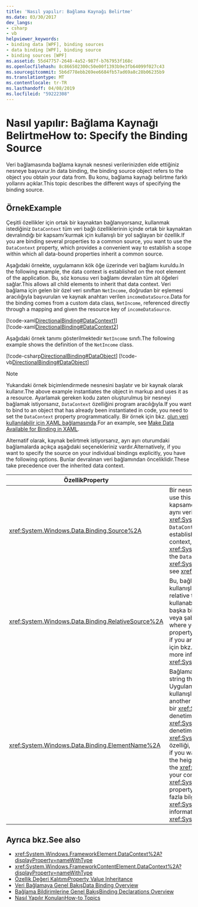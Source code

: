 ```yaml
---
title: 'Nasıl yapılır: Bağlama Kaynağı Belirtme'
ms.date: 03/30/2017
dev_langs:
- csharp
- vb
helpviewer_keywords:
- binding data [WPF], binding sources
- data binding [WPF], binding source
- binding sources [WPF]
ms.assetid: 55d47757-2648-4a52-987f-b767953f168c
ms.openlocfilehash: 8c866502300c50e00f1393b9e3fb64099f027c43
ms.sourcegitcommit: 5b6d778ebb269ee6684fb57ad69a8c28b06235b9
ms.translationtype: MT
ms.contentlocale: tr-TR
ms.lasthandoff: 04/08/2019
ms.locfileid: "59222308"
---
```

# <a name="how-to-specify-the-binding-source"></a><span data-ttu-id="22a6d-102">Nasıl yapılır: Bağlama Kaynağı Belirtme</span><span class="sxs-lookup"><span data-stu-id="22a6d-102">How to: Specify the Binding Source</span></span>
<span data-ttu-id="22a6d-103">Veri bağlamasında bağlama kaynak nesnesi verilerinizden elde ettiğiniz nesneye başvurur.</span><span class="sxs-lookup"><span data-stu-id="22a6d-103">In data binding, the binding source object refers to the object you obtain your data from.</span></span> <span data-ttu-id="22a6d-104">Bu konu, bağlama kaynağı belirtme farklı yollarını açıklar.</span><span class="sxs-lookup"><span data-stu-id="22a6d-104">This topic describes the different ways of specifying the binding source.</span></span>  
  
## <a name="example"></a><span data-ttu-id="22a6d-105">Örnek</span><span class="sxs-lookup"><span data-stu-id="22a6d-105">Example</span></span>  
 <span data-ttu-id="22a6d-106">Çeşitli özellikler için ortak bir kaynaktan bağlanıyorsanız, kullanmak istediğiniz `DataContext` tüm veri bağlı özelliklerinin içinde ortak bir kaynaktan devralındığı bir kapsamı'kurmak için kullanışlı bir yol sağlayan bir özellik.</span><span class="sxs-lookup"><span data-stu-id="22a6d-106">If you are binding several properties to a common source, you want to use the `DataContext` property, which provides a convenient way to establish a scope within which all data-bound properties inherit a common source.</span></span>  
  
 <span data-ttu-id="22a6d-107">Aşağıdaki örnekte, uygulamanın kök öğe üzerinde veri bağlamı kuruldu.</span><span class="sxs-lookup"><span data-stu-id="22a6d-107">In the following example, the data context is established on the root element of the application.</span></span> <span data-ttu-id="22a6d-108">Bu, söz konusu veri bağlamı devralan tüm alt öğeleri sağlar.</span><span class="sxs-lookup"><span data-stu-id="22a6d-108">This allows all child elements to inherit that data context.</span></span> <span data-ttu-id="22a6d-109">Veri bağlama için gelen bir özel veri sınıftan `NetIncome`, doğrudan bir eşlemesi aracılığıyla başvurulan ve kaynak anahtarı verilen `incomeDataSource`.</span><span class="sxs-lookup"><span data-stu-id="22a6d-109">Data for the binding comes from a custom data class, `NetIncome`, referenced directly through a mapping and given the resource key of `incomeDataSource`.</span></span>  
  
 [!code-xaml[DirectionalBinding#DataContext1](~/samples/snippets/csharp/VS_Snippets_Wpf/DirectionalBinding/CSharp/Page1.xaml#datacontext1)]  
[!code-xaml[DirectionalBinding#DataContext2](~/samples/snippets/csharp/VS_Snippets_Wpf/DirectionalBinding/CSharp/Page1.xaml#datacontext2)]  
  
 <span data-ttu-id="22a6d-110">Aşağıdaki örnek tanımı gösterilmektedir `NetIncome` sınıfı.</span><span class="sxs-lookup"><span data-stu-id="22a6d-110">The following example shows the definition of the `NetIncome` class.</span></span>  
  
 [!code-csharp[DirectionalBinding#DataObject](~/samples/snippets/csharp/VS_Snippets_Wpf/DirectionalBinding/CSharp/billsdata.cs#dataobject)]
 [!code-vb[DirectionalBinding#DataObject](~/samples/snippets/visualbasic/VS_Snippets_Wpf/DirectionalBinding/VisualBasic/NetIncome.vb#dataobject)]  
  
> [!NOTE]
>  <span data-ttu-id="22a6d-111">Yukarıdaki örnek biçimlendirmede nesnesini başlatır ve bir kaynak olarak kullanır.</span><span class="sxs-lookup"><span data-stu-id="22a6d-111">The above example instantiates the object in markup and uses it as a resource.</span></span> <span data-ttu-id="22a6d-112">Ayarlamak gereken kodu zaten oluşturulmuş bir nesneyi bağlamak istiyorsanız, `DataContext` özelliğini program aracılığıyla.</span><span class="sxs-lookup"><span data-stu-id="22a6d-112">If you want to bind to an object that has already been instantiated in code, you need to set the `DataContext` property programmatically.</span></span> <span data-ttu-id="22a6d-113">Bir örnek için bkz. [olun veri kullanılabilir için XAML bağlamasında](how-to-make-data-available-for-binding-in-xaml.md).</span><span class="sxs-lookup"><span data-stu-id="22a6d-113">For an example, see [Make Data Available for Binding in XAML](how-to-make-data-available-for-binding-in-xaml.md).</span></span>  
  
 <span data-ttu-id="22a6d-114">Alternatif olarak, kaynak belirtmek istiyorsanız, ayrı ayrı oturumdaki bağlamalarda açıkça aşağıdaki seçenekleriniz vardır.</span><span class="sxs-lookup"><span data-stu-id="22a6d-114">Alternatively, if you want to specify the source on your individual bindings explicitly, you have the following options.</span></span> <span data-ttu-id="22a6d-115">Bunlar devralınan veri bağlamından önceliklidir.</span><span class="sxs-lookup"><span data-stu-id="22a6d-115">These take precedence over the inherited data context.</span></span>  
  
|<span data-ttu-id="22a6d-116">Özellik</span><span class="sxs-lookup"><span data-stu-id="22a6d-116">Property</span></span>|<span data-ttu-id="22a6d-117">Açıklama</span><span class="sxs-lookup"><span data-stu-id="22a6d-117">Description</span></span>|  
|--------------|-----------------|  
|<xref:System.Windows.Data.Binding.Source%2A>|<span data-ttu-id="22a6d-118">Bir nesnenin örneğine kaynağı ayarlamak için bu özelliği kullanın.</span><span class="sxs-lookup"><span data-stu-id="22a6d-118">You use this property to set the source to an instance of an object.</span></span> <span data-ttu-id="22a6d-119">Bir kapsamda oluşturma işlevselliğini gerekmiyorsa çeşitli özelliklerin aynı veri bağlamını devralır, kullanabileceğiniz <xref:System.Windows.Data.Binding.Source%2A> özelliği yerine `DataContext` özelliği.</span><span class="sxs-lookup"><span data-stu-id="22a6d-119">If you do not need the functionality of establishing a scope in which several properties inherit the same data context, you can use the <xref:System.Windows.Data.Binding.Source%2A> property instead of the `DataContext` property.</span></span> <span data-ttu-id="22a6d-120">Daha fazla bilgi için bkz. <xref:System.Windows.Data.Binding.Source%2A>.</span><span class="sxs-lookup"><span data-stu-id="22a6d-120">For more information, see <xref:System.Windows.Data.Binding.Source%2A>.</span></span>|  
|<xref:System.Windows.Data.Binding.RelativeSource%2A>|<span data-ttu-id="22a6d-121">Bu, bağlama hedefi olduğu göre kaynak belirtmek istediğinizde kullanışlıdır.</span><span class="sxs-lookup"><span data-stu-id="22a6d-121">This is useful when you want to specify the source relative to where your binding target is.</span></span> <span data-ttu-id="22a6d-122">Burada, bu özelliği kullanabilirsiniz bazı yaygın senaryolar öğenizin bir özellik aynı öğenin başka bir özelliğine bağlamak istediğinizde veya bir bağlama bir stil veya şablonun içinde tanımlıyorsanız olur.</span><span class="sxs-lookup"><span data-stu-id="22a6d-122">Some common scenarios where you may use this property is when you want to bind one property of your element to another property of the same element or if you are defining a binding in a style or a template.</span></span> <span data-ttu-id="22a6d-123">Daha fazla bilgi için bkz. <xref:System.Windows.Data.Binding.RelativeSource%2A>.</span><span class="sxs-lookup"><span data-stu-id="22a6d-123">For more information, see <xref:System.Windows.Data.Binding.RelativeSource%2A>.</span></span>|  
|<xref:System.Windows.Data.Binding.ElementName%2A>|<span data-ttu-id="22a6d-124">Bağlamak istediğiniz öğeyi temsil eden bir dize belirtin.</span><span class="sxs-lookup"><span data-stu-id="22a6d-124">You specify a string that represents the element you want to bind to.</span></span> <span data-ttu-id="22a6d-125">Uygulamanızdaki başka bir öğenin özelliğe bağlamak istediğinizde bu kullanışlıdır.</span><span class="sxs-lookup"><span data-stu-id="22a6d-125">This is useful when you want to bind to the property of another element on your application.</span></span> <span data-ttu-id="22a6d-126">Örneğin kullanmak istiyorsanız, bir <xref:System.Windows.Controls.Slider> uygulamanızın başka bir denetimin yüksekliği denetlemek için veya bağlamak istiyorsanız <xref:System.Windows.Controls.ContentControl.Content%2A> denetiminizin için <xref:System.Windows.Controls.Primitives.Selector.SelectedValue%2A> özelliği, <xref:System.Windows.Controls.ListBox> denetimi.</span><span class="sxs-lookup"><span data-stu-id="22a6d-126">For example, if you want to use a <xref:System.Windows.Controls.Slider> to control the height of another control in your application, or if you want to bind the <xref:System.Windows.Controls.ContentControl.Content%2A> of your control to the <xref:System.Windows.Controls.Primitives.Selector.SelectedValue%2A> property of your <xref:System.Windows.Controls.ListBox> control.</span></span> <span data-ttu-id="22a6d-127">Daha fazla bilgi için bkz. <xref:System.Windows.Data.Binding.ElementName%2A>.</span><span class="sxs-lookup"><span data-stu-id="22a6d-127">For more information, see <xref:System.Windows.Data.Binding.ElementName%2A>.</span></span>|  
  
## <a name="see-also"></a><span data-ttu-id="22a6d-128">Ayrıca bkz.</span><span class="sxs-lookup"><span data-stu-id="22a6d-128">See also</span></span>

- <xref:System.Windows.FrameworkElement.DataContext%2A?displayProperty=nameWithType>
- <xref:System.Windows.FrameworkContentElement.DataContext%2A?displayProperty=nameWithType>
- [<span data-ttu-id="22a6d-129">Özellik Değeri Kalıtımı</span><span class="sxs-lookup"><span data-stu-id="22a6d-129">Property Value Inheritance</span></span>](../advanced/property-value-inheritance.md)
- [<span data-ttu-id="22a6d-130">Veri Bağlamaya Genel Bakış</span><span class="sxs-lookup"><span data-stu-id="22a6d-130">Data Binding Overview</span></span>](data-binding-overview.md)
- [<span data-ttu-id="22a6d-131">Bağlama Bildirimlerine Genel Bakış</span><span class="sxs-lookup"><span data-stu-id="22a6d-131">Binding Declarations Overview</span></span>](binding-declarations-overview.md)
- [<span data-ttu-id="22a6d-132">Nasıl Yapılır Konuları</span><span class="sxs-lookup"><span data-stu-id="22a6d-132">How-to Topics</span></span>](data-binding-how-to-topics.md)

